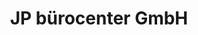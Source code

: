 ---
title: "JP bürocenter GmbH"
url: /roethenbach-a-d-pegnitz/jp-buerocenter-gmbh/
shop: Schreibwaren
---